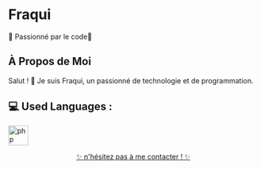 # Fraqui

🌟 Passionné par le code🚀


## À Propos de Moi
Salut ! 👋 Je suis Fraqui, un passionné de technologie et de programmation. 

## 💻 Used Languages :

<a href="https://www.lua.org" target="_blank" rel="noreferrer"><img src="https://cdn.jsdelivr.net/gh/devicons/devicon/icons/lua/lua-plain-wordmark.svg" alt="php" width="40" height="40"/>

<!-- Emoji Fun -->
<p align="center">
  ✨ n'hésitez pas à me contacter ! ✨
</p>
